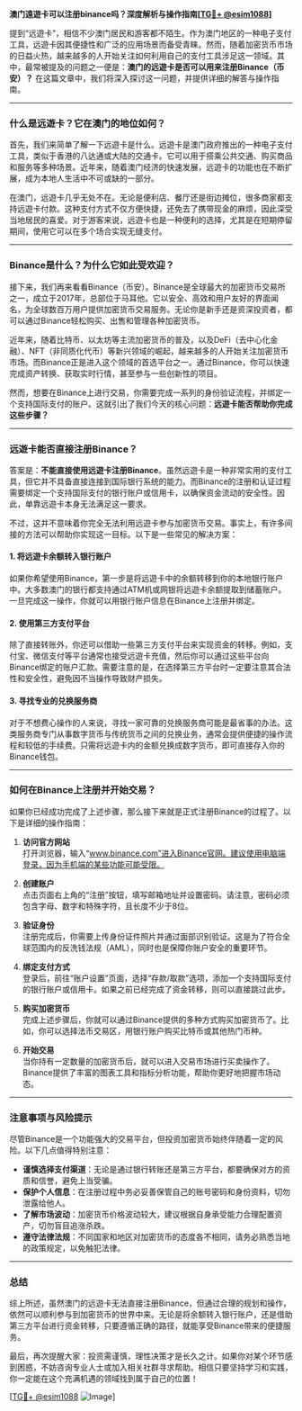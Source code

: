 **澳门遠遊卡可以注册binance吗？深度解析与操作指南[[TG💪+ @esim1088](https://t.me/s/esim1088)]**

提到“远遊卡”，相信不少澳门居民和游客都不陌生。作为澳门地区的一种电子支付工具，远遊卡因其便捷性和广泛的应用场景而备受青睐。然而，随着加密货币市场的日益火热，越来越多的人开始关注如何利用自己的支付工具涉足这一领域。其中，最常被提及的问题之一便是：**澳门的远遊卡是否可以用来注册Binance（币安）？** 在这篇文章中，我们将深入探讨这一问题，并提供详细的解答与操作指南。

---

### **什么是远遊卡？它在澳门的地位如何？**

首先，我们来简单了解一下远遊卡是什么。远遊卡是澳门政府推出的一种电子支付工具，类似于香港的八达通或大陆的交通卡。它可以用于搭乘公共交通、购买商品和服务等多种场景。近年来，随着澳门经济的快速发展，远遊卡的功能也在不断扩展，成为本地人生活中不可或缺的一部分。

在澳门，远遊卡几乎无处不在。无论是便利店、餐厅还是街边摊位，很多商家都支持远遊卡付款。这种支付方式不仅方便快捷，还免去了携带现金的麻烦，因此深受当地居民的喜爱。对于游客来说，远遊卡也是一种便利的选择，尤其是在短期停留期间，使用它可以在多个场合实现无缝支付。

---

### **Binance是什么？为什么它如此受欢迎？**

接下来，我们再来看看Binance（币安）。Binance是全球最大的加密货币交易所之一，成立于2017年，总部位于马耳他。它以安全、高效和用户友好的界面闻名，为全球数百万用户提供加密货币交易服务。无论你是新手还是资深投资者，都可以通过Binance轻松购买、出售和管理各种加密货币。

近年来，随着比特币、以太坊等主流加密货币的普及，以及DeFi（去中心化金融）、NFT（非同质化代币）等新兴领域的崛起，越来越多的人开始关注加密货币市场。而Binance正是进入这个领域的首选平台之一。通过Binance，你可以快速完成资产转换、获取实时行情，甚至参与一些创新性的项目。

然而，想要在Binance上进行交易，你需要完成一系列的身份验证流程，并绑定一个支持国际支付的账户。这就引出了我们今天的核心问题：**远遊卡能否帮助你完成这些步骤？**

---

### **远遊卡能否直接注册Binance？**

答案是：**不能直接使用远遊卡注册Binance**。虽然远遊卡是一种非常实用的支付工具，但它并不具备直接连接到国际银行系统的能力。而Binance的注册和认证过程需要绑定一个支持国际支付的银行账户或信用卡，以确保资金流动的安全性。因此，单靠远遊卡本身无法满足这一要求。

不过，这并不意味着你完全无法利用远遊卡参与加密货币交易。事实上，有许多间接的方法可以帮助你实现这一目标。以下是一些常见的解决方案：

#### **1. 将远遊卡余额转入银行账户**
如果你希望使用Binance，第一步是将远遊卡中的余额转移到你的本地银行账户中。大多数澳门的银行都支持通过ATM机或网银将远遊卡余额提取到储蓄账户。一旦完成这一操作，你就可以用银行账户信息在Binance上注册并绑定。

#### **2. 使用第三方支付平台**
除了直接转账外，你还可以借助一些第三方支付平台来实现资金的转移。例如，支付宝、微信支付等平台通常也接受远遊卡充值，然后你可以通过这些平台向Binance绑定的账户汇款。需要注意的是，在选择第三方平台时一定要注意其合法性和安全性，避免因不当操作导致财产损失。

#### **3. 寻找专业的兑换服务商**
对于不想费心操作的人来说，寻找一家可靠的兑换服务商可能是最省事的办法。这类服务商专门从事数字货币与传统货币之间的兑换业务，通常会提供便捷的操作流程和较低的手续费。只需将远遊卡内的金额兑换成数字货币，即可直接存入你的Binance钱包。

---

### **如何在Binance上注册并开始交易？**

如果你已经成功完成了上述步骤，那么接下来就是正式注册Binance的过程了。以下是详细的操作指南：

1. **访问官方网站**  
   打开浏览器，输入“www.binance.com”进入Binance官网。建议使用电脑端登录，因为手机端的某些功能可能受限。

2. **创建账户**  
   点击页面右上角的“注册”按钮，填写邮箱地址并设置密码。请注意，密码必须包含字母、数字和特殊字符，且长度不少于8位。

3. **验证身份**  
   注册完成后，你需要上传身份证件照片并通过面部识别验证。这是为了符合全球范围内的反洗钱法规（AML），同时也是保障你账户安全的重要环节。

4. **绑定支付方式**  
   登录后，前往“账户设置”页面，选择“存款/取款”选项，添加一个支持国际支付的银行账户或信用卡。如果之前已经完成了资金转移，则可以直接跳过此步。

5. **购买加密货币**  
   完成上述步骤后，你就可以通过Binance提供的多种方式购买加密货币了。比如，你可以选择法币交易区，用银行账户购买比特币或其他热门币种。

6. **开始交易**  
   当你持有一定数量的加密货币后，就可以进入交易市场进行买卖操作了。Binance提供了丰富的图表工具和指标分析功能，帮助你更好地把握市场动态。

---

### **注意事项与风险提示**

尽管Binance是一个功能强大的交易平台，但投资加密货币始终伴随着一定的风险。以下几点值得特别注意：

- **谨慎选择支付渠道**：无论是通过银行转账还是第三方平台，都要确保对方的资质和信誉，避免上当受骗。
- **保护个人信息**：在注册过程中务必妥善保管自己的账号密码和身份资料，切勿泄露给他人。
- **了解市场波动**：加密货币价格波动较大，建议根据自身承受能力合理配置资产，切勿盲目追涨杀跌。
- **遵守法律法规**：不同国家和地区对加密货币的态度各不相同，请务必熟悉当地的政策规定，以免触犯法律。

---

### **总结**

综上所述，虽然澳门的远遊卡无法直接注册Binance，但通过合理的规划和操作，依然可以顺利参与到加密货币的世界中来。无论是将余额转入银行账户，还是借助第三方平台进行资金转移，只要遵循正确的路径，就能享受Binance带来的便捷服务。

最后，再次提醒大家：投资需谨慎，理性决策才是长久之计。如果你对某个环节感到困惑，不妨咨询专业人士或加入相关社群寻求帮助。相信只要坚持学习和实践，你一定能在这个充满机遇的领域找到属于自己的位置！

[[TG💪+ @esim1088](https://t.me/s/esim1088) ![Image](https://i.postimg.cc/4NQfJmqS/Snipaste-2025-05-13-00-14-12.png)]